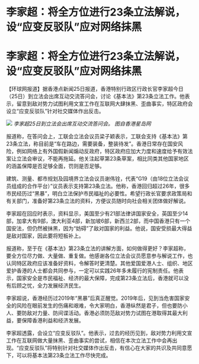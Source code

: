 # 李家超：将全方位进行23条立法解说，设“应变反驳队”应对网络抹黑

# 李家超：将全方位进行23条立法解说，设“应变反驳队”应对网络抹黑

【环球网报道】据香港点新闻25日报道，香港特别行政区行政长官李家超今日（25日）到立法会出席互动交流答问会，讨论《基本法》第23条立法工作。他表示，留意到敌对势力试图利用文宣工作在互联网大肆抹黑、歪曲事实，特区政府会设立“应变反驳队”针对社交媒体作出反击。

![](https://inews.gtimg.com/om_bt/OHHF8rZN8EOhoq2qcCydspEdKMGNnpwBiGnuT0y54i3pIAA/1000)
_李家超25日到立法会出席互动交流答问会。 图自香港星岛网_

报道称，在答问会上，工联会立法会议员梁子颖表示，工联会支持《基本法》第23条立法，称目前是“车在路边，需要装备，整装待发”。香港日常存在国安风险，例如网络上有外国假新闻煽动反政府，特区政府应加大力度和速度给予有效法案让立法会审议，不能再拖延。他关注起草第23条草案，相比同类其他国家地区的涵盖保障是否足够全面，罚则是否足够。

建筑、测量、都市规划及园境界立法会议员谢伟铨，代表“G19（由18位立法会议员组成的合作平台）”议员表示支持第23条立法。他称，香港回归超过26年，很多市民经历过“黑暴”，明白立法保护市民福祉的必要性。希望行政长官要求政策局和有关部门，准备好第23条立法的资料，方便议员随时向社会相关团体做好解说。

李家超在回应时表示，资料显示，美国至少有21部法律讲国家安全，英国至少14部，加拿大有9部，澳大利亚4部，新加坡6部，新西兰2部，而中国香港只有一个国安法，但仍然被抹黑，因为“妨碍”了敌对国家的利益。他说，国安受损最大得益是敌对国家，因此要将短板补上。

报道称，至于在《基本法》第23条立法的讲解方面，如何做得更好？李家超称，要全方位尽力做、大量做、重复做。他感谢各位立法会议员愿意参与解说工作，也认同特区政府应该准备好资料，令解答时更清楚。其他爱国爱港人士、组织、地区爱护香港的人士都会共同参与，一定可以实践26年多未履行的宪制责任。他表示，国家安全是市民福祉、经济的最大保障，完成第23条立法后，香港就可以没有后顾之忧，全力发展经济民生。

李家超说，香港经历过2019年“黑暴”后真正醒觉。2019年后，见到当危害国家安全的风险在眼前发生的伤痛和艰难，令大家明白，香港纵然是君子，但也要防小人、要防敌对力量、防间谍活动。香港必须防范敌对势力试图在港取得其最大利益，要保障香港利益和经济发展。

李家超透露，会设立“应变反驳队”。他表示，过去的经历见到，敌对势力利用文宣工作在互联网做大量抹黑、歪曲事实的尝试，相信在本次立法工作中会再出现。“应变反驳队”将特别针对社交媒体作出反击，有信心在大家的共识及共同意愿下，可以将基本法第23条立法工作尽快完成。

